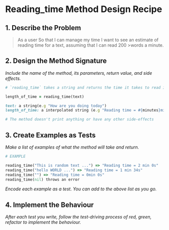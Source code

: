 # Reading_time Method Design Recipe

## 1. Describe the Problem

>As a user
>So that I can manage my time
>I want to see an estimate of reading time for a text, assuming that I can read 200 >words a minute.

## 2. Design the Method Signature

_Include the name of the method, its parameters, return value, and side effects._

```ruby
# `reading_time` takes a string and returns the time it takes to read it

length_of_time = reading_time(text)

text: a string(e.g "How are you doing today")
length_of_time: a interpolated string (e.g "Reading time = #{minutes}min #{seconds}s")

# The method doesn't print anything or have any other side-effects
```

## 3. Create Examples as Tests

_Make a list of examples of what the method will take and return._

```ruby
# EXAMPLE

reading_time("This is random text ...") => "Reading time = 2 min 0s"
reading_time("hello WORLD ...") => "Reading time = 1 min 34s"
reading_time("") => "Reading time = 0min 0s"
reading_time(nil) throws an error
```

_Encode each example as a test. You can add to the above list as you go._

## 4. Implement the Behaviour

_After each test you write, follow the test-driving process of red, green, refactor to implement the behaviour._

